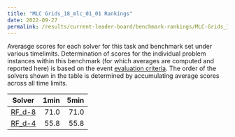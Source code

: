 ```yaml
---
title: "MLC Grids_18_mlc_01_01 Rankings"
date: 2022-09-27
permalink: /results/current-leader-board/benchmark-rankings/MLC-Grids_18_mlc_01_01-rankings
---
```



Averasge scores for each solver for this task and benchmark set under various timelimits.  Determination of scores for the individual problem instances within this benchmark (for which averages are computed and reported here) is based on the event [evaluation criteria](/uci-2022/_pages/root/results/evaluation-criteria.md).  The order of the solvers shown in the table is determined by accumulating average scores across all time limits.

|                                           Solver                                            | 1min | 5min |
| ------------------------------------------------------------------------------------------- | ---: | ---: |
| [RF_d-8](/uci-2022/_pages/root/results/current-leader-board/solver-scores/RF_d-8-scores.md) | 71.0 | 71.0 |
| [RF_d-4](/uci-2022/_pages/root/results/current-leader-board/solver-scores/RF_d-4-scores.md) | 55.8 | 55.8 |

